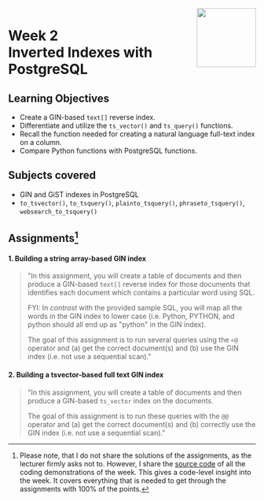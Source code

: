 <a href="../">
  <img src="/img/JSON_and_Natural_Language_Processing_in_PostgreSQL_logo.avif" width="120" align="right">
</a>

# Week 2 <br> Inverted Indexes with PostgreSQL

## Learning Objectives
- Create a GIN-based `text[]` reverse index.
- Differentiate and utilize the `ts_vector()` and `ts_query()` functions.
- Recall the function needed for creating a natural language full-text index on a column.
- Compare Python functions with PostgreSQL functions.

## Subjects covered
- GIN and GiST indexes in PostgreSQL
- `to_tsvector()`, `to_tsquery()`, `plainto_tsquery()`, `phraseto_tsquery()`, `websearch_to_tsquery()`

## Assignments[^1]
#### 1. Building a string array-based GIN index
>"In this assignment, you will create a table of documents and then produce a GIN-based `text[]` reverse index for those documents that identifies each document which contains a particular word using SQL. 
>
>FYI: In _contrast_ with the provided sample SQL, you will map all the words in the GIN index to lower case (i.e. Python, PYTHON, and python should all end up as "python" in the GIN index). 
>
>The goal of this assignment is to run several queries using the `<@` operator and (a) get the correct document(s) and (b) use the GIN index (i.e. not use a sequential scan)."

#### 2. Building a tsvector-based full text GIN index

> "In this assignment, you will create a table of documents and then produce a GIN-based `ts_vector` index on the documents. 
> 
> The goal of this assignment is to run these queries with the `@@` operator and (a) get the correct document(s) and (b) correctly use the GIN index (i.e. not use a sequential scan)."

[^1]:Please note, that I do not share the solutions of the assignments, as the lecturer firmly asks not to. However, I share the [source code](./demos.sql) of all the coding demonstrations of the week. This gives a code-level insight into the week. It covers everything that is needed to get through the assignments with 100% of the points.
